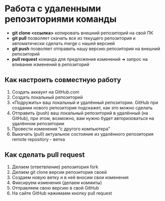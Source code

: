 # Работа с удаленными репозиториями команды
* **git clone <ссылка>** копировать внешний репозиторий на свой ПК
* **git pull**  позволяет скачать все из текущего репозитория и автоматически сделать merge с нашей версией 
* **git push** позволяет отправить нашу версию репозитория на внешний репозиторий
* **pull request** команда для предложения изменений ➜ запрос на вливание изменений в репозиторий 
## Как настроить совместную работу 
1. Создать аккаунт на GitHub.com
2. Создать локальный репозиторий 
3. «Подружить» ваш локальный и удалённый репозитории. GitHub при создании нового репозитория подскажет, как это можно сделать 
4. Отправить (push) ваш локальный репозиторий в удалённый (на GitHub), при этом, возможно, вам нужно будет авторизоваться на удалённом репозитории
5. Провести изменения “с другого компьютера”
6. Выкачать (pull) актуальное состояние из удалённого репозитория 
remote repository - ветка
## Как сделать pull request
1. Делаем (ответвление) репозитория fork
2. Делаем git clone версии репозитория своей
3. Создаем новую ветку и в неё вносим свои изменения
4. Фиксируем изменения (делаем коммиты)
5. Отправляем свою версию в свой GitHub
6. На сайте GitHub нажимаем кнопку pull request